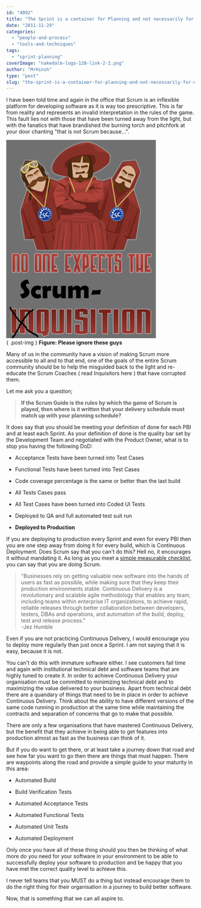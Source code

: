 ```yaml
---
id: "4092"
title: "The Sprint is a container for Planning and not necessarily for Delivery"
date: "2011-11-29"
categories: 
  - "people-and-process"
  - "tools-and-techniques"
tags: 
  - "sprint-planning"
coverImage: "nakedalm-logo-128-link-2-2.png"
author: "MrHinsh"
type: "post"
slug: "the-sprint-is-a-container-for-planning-and-not-necessarily-for-delivery"
---
```


I have been told time and again in the office that Scrum is an inflexible platform for developing software as it is way too prescriptive. This is far from reality and represents an invalid interpretation in the rules of the game. This fault lies not with those that have been turned away from the light, but with the fanatics that have brandished the burning torch and pitchfork at your door chanting "that is not Scrum because...".

[![Image(1)](images/Image1_thumb-1-1.png "Image(1)")](http://blog.hinshelwood.com/files/2011/11/Image1.png)  
{ .post-img }
**Figure: Please ignore these guys**

Many of us in the community have a vision of making Scrum more accessible to all and to that end, one of the goals of the entire Scrum community should be to help the misguided back to the light and re-educate the Scrum Coaches ( read Inquisitors here ) that have corrupted them.

Let me ask you a question;

> **If the Scrum Guide is the rules by which the game of Scrum is played, then where is it written that your delivery schedule must match up with your planning schedule?**

It does say that you should be meeting your definition of done for each PBI and at least each Sprint. As your definition of done is the quality bar set by the Development Team and negotiated with the Product Owner, what is to stop you having the following DoD:

- Acceptance Tests have been turned into Test Cases
    
- Functional Tests have been turned into Test Cases
    
- Code coverage percentage is the same or better than the last build
    
- All Tests Cases pass
    
- All Test Cases have been turned into Coded UI Tests
    
- Deployed to QA and full automated test suit run
    
- **Deployed to Production**
    

If you are deploying to production every Sprint and even for every PBI then you are one step away from doing it for every build, which is Continuous Deployment. Does Scrum say that you can't do this? Hell no, it encourages it without mandating it. As long as you meet a [simple measurable checklist](http://blog.hinshelwood.com/are-you-doing-scrum-really/), you can say that you are doing Scrum.

> "Businesses rely on getting valuable new software into the hands of users as fast as possible, while making sure that they keep their production environments stable. Continuous Delivery is a revolutionary and scalable agile methodology that enables any team, including teams within enterprise IT organizations, to achieve rapid, reliable releases through better collaboration between developers, testers, DBAs and operations, and automation of the build, deploy, test and release process."  
> \-Jez Humble

Even if you are not practicing Continuous Delivery, I would encourage you to deploy more regularly than just once a Sprint. I am not saying that it is easy, because it is not.

You can't do this with immature software either. I see customers fail time and again with institutional technical debt and software teams that are highly tuned to create it. In order to achieve Continuous Delivery your organisation must be committed to minimizing technical debt and to maximizing the value delivered to your business. Apart from technical debt there are a quandary of things that need to be in place in order to achieve Continuous Delivery. Think about the ability to have different versions of the same code running in production at the same time while maintaining the contracts and separation of concerns that go to make that possible.

There are only a few organisations that have mastered Continuous Delivery, but the benefit that they achieve in being able to get features into production almost as fast as the business can think of it.

But if you do want to get there, or at least take a journey down that road and see how far you want to go then there are things that must happen. There are waypoints along the road and provide a simple guide to your maturity in this area:

- Automated Build
    
- Build Verification Tests
    
- Automated Acceptance Tests
    
- Automated Functional Tests
    
- Automated Unit Tests
    
- Automated Deployment
    

Only once you have all of these thing should you then be thinking of what more do you need for your software in your environment to be able to successfully deploy your software to production and be happy that you have met the correct quality level to achieve this.

I never tell teams that you MUST do a thing but instead encourage them to do the right thing for their organisation in a journey to build better software.

Now, that is something that we can all aspire to.


